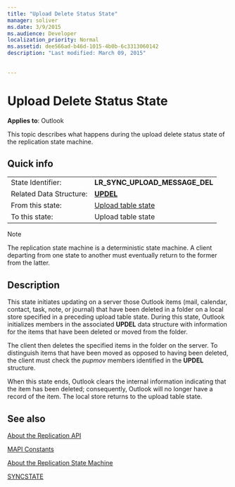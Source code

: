 ```yaml
---
title: "Upload Delete Status State"
manager: soliver
ms.date: 3/9/2015
ms.audience: Developer
localization_priority: Normal
ms.assetid: dee566ad-b46d-1015-4b0b-6c3313060142
description: "Last modified: March 09, 2015"
 
 
---
```


# Upload Delete Status State

  
  
**Applies to**: Outlook 
  
 This topic describes what happens during the upload delete status state of the replication state machine. 
  
## Quick info

|||
|:-----|:-----|
|State Identifier:  <br/> |**LR_SYNC_UPLOAD_MESSAGE_DEL** <br/> |
|Related Data Structure:  <br/> |**[UPDEL](updel.md)** <br/> |
|From this state:  <br/> |[Upload table state](upload-table-state.md) <br/> |
|To this state:  <br/> |Upload table state  <br/> |
   
> [!NOTE]
> The replication state machine is a deterministic state machine. A client departing from one state to another must eventually return to the former from the latter. 
  
## Description

This state initiates updating on a server those Outlook items (mail, calendar, contact, task, note, or journal) that have been deleted in a folder on a local store specified in a preceding upload table state. During this state, Outlook initializes members in the associated **UPDEL** data structure with information for the items that have been deleted or moved from the folder. 
  
The client then deletes the specified items in the folder on the server. To distinguish items that have been moved as opposed to having been deleted, the client must check the  *pupmov*  members identified in the **UPDEL** structure. 
  
When this state ends, Outlook clears the internal information indicating that the item has been deleted; consequently, Outlook will no longer have a record of the item. The local store returns to the upload table state.
  
## See also



[About the Replication API](about-the-replication-api.md)
  
[MAPI Constants](mapi-constants.md)
  
[About the Replication State Machine](about-the-replication-state-machine.md)
  
[SYNCSTATE](syncstate.md)

